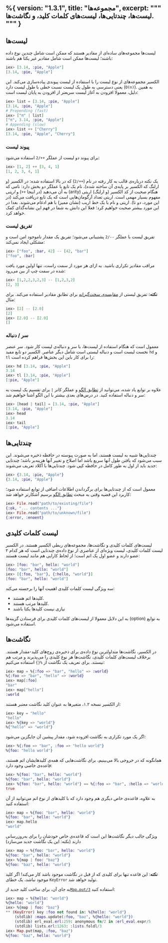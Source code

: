 %{
  version: "1.3.1",
  title: "مجموعه‌ها",
  excerpt: """
  لیست‌ها، چندتایی‌ها، لیست‌های کلمات کلید، و نگاشت‌ها.
  """
}
---

## لیست‌ها

لیست‌ها مجموعه‌های ساده‌ای از مقادیر هستند که ممکن است شامل چندین نوع داده باشند؛ لیست‌ها ممکن است شامل مقادیر غیر یکتا هم باشند:

```elixir
iex> [3.14, :pie, "Apple"]
[3.14, :pie, "Apple"]
```

الکسیر مجموعه‌های از نوع لیست را با استفاده از لیست پیوندی پیاده‌سازی می‌کند.
این یعنی دسترسی به طول یک لیست نسبت خطی با طول لیست دارد (`O(n)`).
به همین دلیل، معمولا افزودن به آغاز لیست سریعتر از افزودن به پایان لیست است:

```elixir
iex> list = [3.14, :pie, "Apple"]
[3.14, :pie, "Apple"]
# Prepending (fast)
iex> ["π" | list]
["π", 3.14, :pie, "Apple"]
# Appending (slow)
iex> list ++ ["Cherry"]
[3.14, :pie, "Apple", "Cherry"]
```

### پیوند لیست

برای پیوند دو لیست از عملگر `++/2` استفاده می‌شود:

```elixir
iex> [1, 2] ++ [3, 4, 1]
[1, 2, 3, 4, 1]
```

یک نکته درباره‌ی قالب به کار رفته در نام (`++/2`) که در بالا استفاده شده:
در الکسیر (و ارلنگ که الکسیر بر پایه‌ی آن ساخته شده)، نام یک تابع یا عملگر دو بخش دارد: نامی که به آن می‌دهید (در اینجا `++`) و _اریتی_ (arity)
هنگام صحبت از کد الکسیر (و ارلنگ) اریتی مفهوم بسیار مهمی است.
اریتی تعداد آرگومان‌هایی است که یک تابع دریافت می‌کند (در این مورد، دو تا).
اریتی و نام با یک خط اریب (نشان ممیز) با هم ادغام می‌شوند. بعدا در این مورد بیشتر صحبت خواهیم کرد؛ فعلا این دانش به شما در فهم این نشانه‌گذای کمک خواهد کرد.

### تفریق لیست

تفریق لیست با عملگر `--/2` پشتیبانی می‌شود؛ تفریق یک مقدار ناموجود امن است و مشکلی ایجاد نمی‌کند:

```elixir
iex> ["foo", :bar, 42] -- [42, "bar"]
["foo", :bar]
```

مراقب مقادیر تکراری باشید.
به ازای هر مورد از سمت راست، تنها اولین مورد یافت شده در سمت چپ از بین می‌رود:

```elixir
iex> [1,2,2,3,2,3] -- [1,2,3,2]
[2, 3]
```

**نکته:** تفریق لیستی از [مقایسه‌ی سخت‌گیرانه](basics.md#comparison) برای تطابق مقادیر استفاده می‌کند. برای مثال:

```elixir
iex> [2] -- [2.0]
[2]
iex> [2.0] -- [2.0]
[]
```

### سر / دنباله

معمول است که هنگام استفاده از لیست‌ها، با سر و دنباله‌ی لیست کار شود.
سر عنصر نخست لیست است و دنباله لیستی است شامل دیگر عناصر.
الکسیر دو تابع مفید `hd` و `tl` را برای کار باین این بخش‌ها فراهم کرده است:

```elixir
iex> hd [3.14, :pie, "Apple"]
3.14
iex> tl [3.14, :pie, "Apple"]
[:pie, "Apple"]
```

علاوه بر توابع یاد شده، می‌توانید از [تطابق الگو](/en/lessons/basics/pattern_matching) و عملگر کانز `|` برای تقسیم یک لیست به سر و دنباله استفاده کنید. در درس‌های بعدی بیشتر با این الگو آشنا خواهیم شد:

```elixir
iex> [head | tail] = [3.14, :pie, "Apple"]
[3.14, :pie, "Apple"]
iex> head
3.14
iex> tail
[:pie, "Apple"]
```

## چندتایی‌ها

چندتایی‌ها شبیه به لیست‌ هستند، اما به صورت پیوسته در حافظه ذخیره می‌شوند.
این سبب می‌شود که یافتن طول آنها سریع باشد اما اصلاح و تغییر آنها هزینه‌بر باشد؛ چندتایی جدید باید از اول به طور کامل در حافظه کپی شود.
چندتایی‌ها با آکلاد تعریف می‌شوند:

```elixir
iex> {3.14, :pie, "Apple"}
{3.14, :pie, "Apple"}
```

معمول است که از چندتایی‌ها برای برگرداندن اطلاعات اضافی از توابع استفاده شود؛ کاربرد این قضیه وقتی به مبحث [تطابق الگو](/en/lessons/basics/pattern_matching) برسیم آشکارتر خواهد شد:

```elixir
iex> File.read("path/to/existing/file")
{:ok, "... contents ..."}
iex> File.read("path/to/unknown/file")
{:error, :enoent}
```

## لیست کلمات کلیدی

لیست‌‌های کلمات کلیدی و نگاشت‌ها، مجموعه‌های ربطی الکسیر هستند.
در الکسیر لیست کلمات کلیدی، لیست ویژه‌ای از عناصری از نوع داده‌ی چندتایی است که هر کدام ۲ عضو دارند و عضو اول یک اتم است؛ از لحاظ کارایی هم مانند لیست هستند:

```elixir
iex> [foo: "bar", hello: "world"]
[foo: "bar", hello: "world"]
iex> [{:foo, "bar"}, {:hello, "world"}]
[foo: "bar", hello: "world"]
```

سه ویژگی لیست کلمات کلیدی اهمیت آنها را برجسته می‌کند:

+ کلید‌ها اتم هستند.
+ کلیدها مرتب هستند.
+ نیازی نیست کلیدها یکتا باشند

به این دلایل معمولا از لیست‌های کلمات کلیدی برای فرستادن گزینه‌ها (option) به توابع استفاده می‌شود.

## نگاشت‌ها

در الکسیر، نگاشت‌ها متداولترین نوع داده‌ی برای ذخیره‌ی زوج‌های کلید-مقدار هستند.
برخلاف لیست‌های کلمات کلیدی، نگاشت‌ها هر نوع کلیدی را می‌پذیرند و مرتب هم نیستند.
برای تعریف یک نگاشت از `%{}` استفاده می‌کنیم:

```elixir
iex> map = %{:foo => "bar", "hello" => :world}
%{:foo => "bar", "hello" => :world}
iex> map[:foo]
"bar"
iex> map["hello"]
:world
```

از الکسیر نسخه ۱.۲، متغیرها به عنوان کلید نگاشت معتبر هستند:

```elixir
iex> key = "hello"
"hello"
iex> %{key => "world"}
%{"hello" => "world"}
```

اگر یک مورد تکراری به نگاشت افزوده شود، مقدار پیشین آن جایگزین می‌شود:

```elixir
iex> %{:foo => "bar", :foo => "hello world"}
%{foo: "hello world"}
```

همانگونه که در خروجی بالا می‌بینیم، برای نگاشت‌هایی که همه‌ی کلیدهایشان اتم هستند، قاعده‌ی خاصی وجود دارد:

```elixir
iex> %{foo: "bar", hello: "world"}
%{foo: "bar", hello: "world"}
iex> %{foo: "bar", hello: "world"} == %{:foo => "bar", :hello => "world"}
true
```

به علاوه، قاعده‌ی خاص دیگری هم وجود دارد که با کلید‌های از نوع اتم می‌توانید از آن استفاده کنید:

```elixir
iex> map = %{foo: "bar", hello: "world"}
%{foo: "bar", hello: "world"}
iex> map.hello
"world"
```

ویژگی جالب دیگر نگاشت‌ها این است که قاعده‌ی خاص خودشان را برای به‌روزرسانی دارند (نکته: این یک نگاشت جدید می‌سازد)

```elixir
iex> map = %{foo: "bar", hello: "world"}
%{foo: "bar", hello: "world"}
iex> %{map | foo: "baz"}
%{foo: "baz", hello: "world"}
```

**نکته**: این قاعده تنها برای کلیدی که از قبل در نگاشت موجود باشد کار می‌کند! اگر کلید موجود نباشد، یک خطای `KeyError` تولید خواهد شد.

به جای آن، برای ساخت کلید جدید از[`Map.put/3`](https://hexdocs.pm/elixir/Map.html#put/3) استفاده کنید:

```elixir
iex> map = %{hello: "world"}
%{hello: "world"}
iex> %{map | foo: "baz"}
** (KeyError) key :foo not found in: %{hello: "world"}
    (stdlib) :maps.update(:foo, "baz", %{hello: "world"})
    (stdlib) erl_eval.erl:259: anonymous fn/2 in :erl_eval.expr/5
    (stdlib) lists.erl:1263: :lists.foldl/3
iex> Map.put(map, :foo, "baz")
%{foo: "baz", hello: "world"}
```
